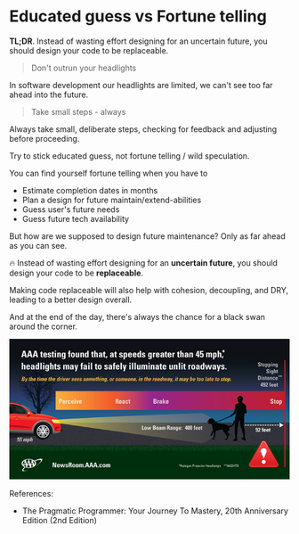 # Educated guess vs Fortune telling

**TL;DR**. Instead of wasting effort designing for an uncertain future, you should design your code to be replaceable.

> Don't outrun your headlights

In software development our headlights are limited, we can't see too far ahead into the future.

> Take small steps - always

Always take small, deliberate steps, checking for feedback and adjusting before proceeding.

Try to stick educated guess, not fortune telling / wild speculation.

You can find yourself fortune telling when you have to

* Estimate completion dates in months
* Plan a design for future maintain/extend-abilities
* Guess user's future needs
* Guess future tech availability

But how are we supposed to design future maintenance? Only as far ahead as you can see.

🔥 Instead of wasting effort designing for an **uncertain future**, you should design your code to be **replaceable**.

Making code replaceable will also help with cohesion, decoupling, and DRY, leading to a better design overall.

And at the end of the day, there's always the chance for a black swan around the corner.

![Headlights](./images/headlights.jpg)

References:
* The Pragmatic Programmer: Your Journey To Mastery, 20th Anniversary Edition (2nd Edition)